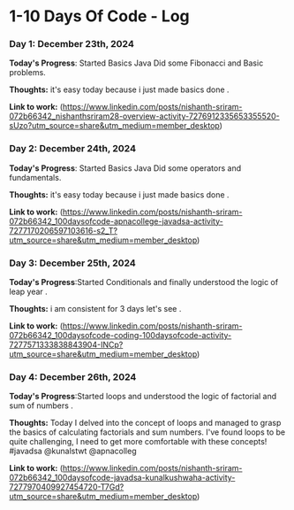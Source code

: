 # 1-10 Days Of Code - Log

### Day 1: December 23th, 2024

**Today's Progress**: Started Basics Java Did some Fibonacci and Basic problems.

**Thoughts:** it's easy today because i just made basics done .

**Link to work:** (https://www.linkedin.com/posts/nishanth-sriram-072b66342_nishanthsriram28-overview-activity-7276912335653355520-sUzo?utm_source=share&utm_medium=member_desktop)

### Day 2: December 24th, 2024

**Today's Progress**: Started Basics Java Did some operators and fundamentals.

**Thoughts:** it's easy today because i just made basics done .

**Link to work:** (https://www.linkedin.com/posts/nishanth-sriram-072b66342_100daysofcode-apnacollege-javadsa-activity-7277170206597103616-s2_T?utm_source=share&utm_medium=member_desktop)

### Day 3: December 25th, 2024

**Today's Progress**:Started Conditionals and finally understood the logic of leap year  .

**Thoughts:** i am consistent for 3 days let's see .

**Link to work:** (https://www.linkedin.com/posts/nishanth-sriram-072b66342_100daysofcode-coding-100daysofcode-activity-7277571333838843904-INCp?utm_source=share&utm_medium=member_desktop)

### Day 4: December 26th, 2024

**Today's Progress**:Started loops and understood the logic of factorial and sum of numbers  .

**Thoughts:** Today I delved into the concept of loops and managed to grasp the basics of calculating factorials and sum numbers. I've found loops to be quite challenging,  I  need to get more comfortable with these concepts! #javadsa @kunalstwt @apnacolleg

**Link to work:** (https://www.linkedin.com/posts/nishanth-sriram-072b66342_100daysofcode-javadsa-kunalkushwaha-activity-7277970409927454720-T7Gd?utm_source=share&utm_medium=member_desktop)
